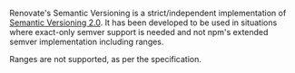 Renovate's Semantic Versioning is a strict/independent implementation of [Semantic Versioning 2.0](https://semver.org). It has been developed to be used in situations where exact-only semver support is needed and not npm's extended semver implementation including ranges.

Ranges are not supported, as per the specification.
